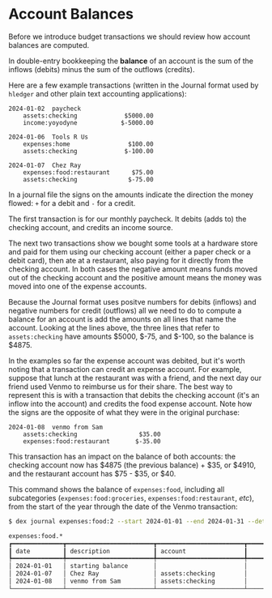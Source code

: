 # Account Balances

Before we introduce budget transactions we should review how account balances are computed.

In double-entry bookkeeping the **balance** of an account is the sum of the inflows (debits) minus the sum of the outflows (credits).

Here are a few example transactions (written in the Journal format used by `hledger` and other plain text accounting applications):

```plain
2024-01-02  paycheck
    assets:checking             $5000.00
    income:yoyodyne            $-5000.00

2024-01-06  Tools R Us
    expenses:home                $100.00
    assets:checking             $-100.00

2024-01-07  Chez Ray
    expenses:food:restaurant      $75.00
    assets:checking              $-75.00
```

In a journal file the signs on the amounts indicate the direction the money flowed:  `+` for a debit and `-` for a credit.

The first transaction is for our monthly paycheck.
It debits (adds to) the checking account, and credits an income source.

The next two transactions show we bought some tools at a hardware store and paid for them using our checking account (either a paper check or a debit card), then ate at a restaurant, also paying for it directly from the checking account.
In both cases the negative amount means funds moved out of the checking account and the positive amount means the money was moved into one of the expense accounts.

Because the Journal format uses positve numbers for debits (inflows) and negative numbers for credit (outflows) all we need to do to compute a balance for an account is add the amounts on all lines that name the account.
Looking at the lines above, the three lines that refer to `assets:checking` have amounts $5000, $-75, and $-100, so the balance is $4875.

In the examples so far the expense account was debited, but it's worth noting that a transaction can credit an expense account.
For example, suppose that lunch at the restaurant was with a friend, and the next day our friend used Venmo to reimburse us for their share.
The best way to represent this is with a transaction that debits the checking account (it's an inflow into the account) and credits the food expense account.
Note how the signs are the opposite of what they were in the original purchase:

```plain
2024-01-08  venmo from Sam
    assets:checking                 $35.00
    expenses:food:restaurant       $-35.00
```

This transaction has an impact on the balance of both accounts: the checking account now has $4875 (the previous balance) + $35, or $4910, and the restaurant account has $75 - $35, or $40.

This command shows the balance of `expenses:food`, including all subcategories (`expenses:food:groceries`, `expenses:food:restaurant`, _etc_), from the start of the year through the date of the Venmo transaction:

```bash
$ dex journal expenses:food:2 --start 2024-01-01 --end 2024-01-31 --detail         

expenses:food.*                                                                                                
┏━━━━━━━━━━━━━━┳━━━━━━━━━━━━━━━━━━━━━━━━┳━━━━━━━━━━━━━━━━━━━━━━━━┳━━━━━━━━━━━━━━┳━━━━━━━━━━━━━━┳━━━━━━━━━━━━━━┓
┃ date         ┃ description            ┃ account                ┃        debit ┃       credit ┃      balance ┃
┡━━━━━━━━━━━━━━╇━━━━━━━━━━━━━━━━━━━━━━━━╇━━━━━━━━━━━━━━━━━━━━━━━━╇━━━━━━━━━━━━━━╇━━━━━━━━━━━━━━╇━━━━━━━━━━━━━━┩
│ 2024-01-01   │ starting balance       │                        │              │              │        $0.00 │
│ 2024-01-07   │ Chez Ray               │ assets:checking        │       $75.00 │              │       $75.00 │
│ 2024-01-08   │ venmo from Sam         │ assets:checking        │              │       $35.00 │       $40.00 │
└──────────────┴────────────────────────┴────────────────────────┴──────────────┴──────────────┴──────────────┘
```
